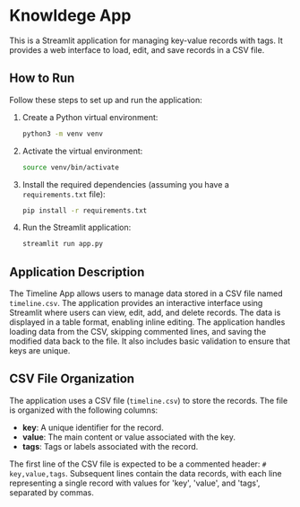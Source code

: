# Knowldege App

This is a Streamlit application for managing key-value records with tags. It provides a web interface to load, edit, and save records in a CSV file.

## How to Run

Follow these steps to set up and run the application:

1.  Create a Python virtual environment:
    ```bash
    python3 -m venv venv
    ```
2.  Activate the virtual environment:
    ```bash
    source venv/bin/activate
    ```
3.  Install the required dependencies (assuming you have a `requirements.txt` file):
    ```bash
    pip install -r requirements.txt
    ```
4.  Run the Streamlit application:
    ```bash
    streamlit run app.py
    ```

## Application Description

The Timeline App allows users to manage data stored in a CSV file named `timeline.csv`. The application provides an interactive interface using Streamlit where users can view, edit, add, and delete records. The data is displayed in a table format, enabling inline editing. The application handles loading data from the CSV, skipping commented lines, and saving the modified data back to the file. It also includes basic validation to ensure that keys are unique.

## CSV File Organization

The application uses a CSV file (`timeline.csv`) to store the records. The file is organized with the following columns:

* **key**: A unique identifier for the record.
* **value**: The main content or value associated with the key.
* **tags**: Tags or labels associated with the record.

The first line of the CSV file is expected to be a commented header: `# key,value,tags`. Subsequent lines contain the data records, with each line representing a single record with values for 'key', 'value', and 'tags', separated by commas.
